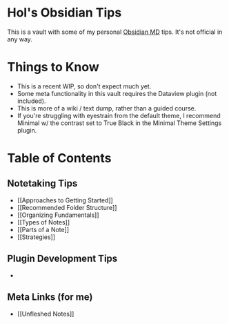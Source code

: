 # Hol's Obsidian Tips

This is a vault with some of my personal [Obsidian MD](http://www.obsidian.md/) tips. It's not official in any way.

# Things to Know

* This is a recent WIP, so don't expect much yet.
* Some meta functionality in this vault requires the Dataview plugin (not included).
* This is more of a wiki / text dump, rather than a guided course.
* If you're struggling with eyestrain from the default theme, I recommend Minimal w/ the contrast set to True Black in the Minimal Theme Settings plugin.

# Table of Contents

## Notetaking Tips

* [[Approaches to Getting Started]]
* [[Recommended Folder Structure]]
* [[Organizing Fundamentals]]
* [[Types of Notes]]
* [[Parts of a Note]]
* [[Strategies]]

## Plugin Development Tips
* 

## Meta Links (for me)
* [[Unfleshed Notes]]
